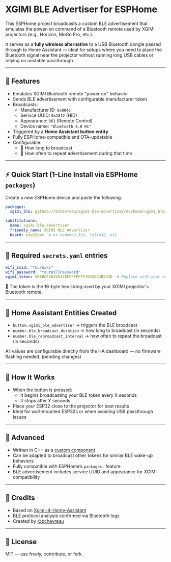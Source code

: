 # XGIMI BLE Advertiser for ESPHome

This ESPHome project broadcasts a custom BLE advertisement that emulates the power-on command of a Bluetooth remote used by XGIMI projectors (e.g., Horizon, MoGo Pro, etc.).

It serves as a **fully wireless alternative** to a USB Bluetooth dongle passed through to Home Assistant — ideal for setups where you need to place the Bluetooth signal near the projector without running long USB cables or relying on unstable passthrough.

---

## 🚀 Features

- Emulates XGIMI Bluetooth remote "power on" behavior
- Sends BLE advertisement with configurable manufacturer token
- Broadcasts:
  - Manufacturer ID: `0x0046`
  - Service UUID: `0x1812` (HID)
  - Appearance: `961` (Remote Control)
  - Device name: `"Bluetooth 4.0 RC"`
- Triggered by a **Home Assistant button entity**
- Fully ESPHome-compatible and OTA-updatable
- Configurable:
  - 🔁 How long to broadcast
  - 🔁 How often to repeat advertisement during that time

---

## ⚡ Quick Start (1-Line Install via ESPHome `packages`)

Create a new ESPHome device and paste the following:

```yaml
packages:
  xgimi_ble: github://bchevreau/xgimi-ble-advertiser/esphome/xgimi_ble_advertiser.yaml@main

substitutions:
  name: xgimi-ble-advertiser
  friendly_name: XGIMI BLE Advertiser
  board: esp32dev  # or nodemcu-32s, lolin32, etc.
```

---

## 🔐 Required `secrets.yaml` entries

```yaml
wifi_ssid: "YourWiFi"
wifi_password: "YourWiFiPassword"
xgimi_token: 5EEBCF58395438FFFFFFFF3043524B544D  # Replace with your own token
```

📌 The token is the 16-byte hex string used by your XGIMI projector's Bluetooth remote.

---

## 🔘 Home Assistant Entities Created

- `button.xgimi_ble_advertiser` → triggers the BLE broadcast
- `number.ble_broadcast_duration` → how long to broadcast (in seconds)
- `number.ble_rebroadcast_interval` → how often to repeat the broadcast (in seconds)

All values are configurable directly from the HA dashboard — no firmware flashing needed. (pending changes)

---

## 🧠 How It Works

- When the button is pressed:
  - It begins broadcasting your BLE token every X seconds
  - It stops after Y seconds
- Place your ESP32 close to the projector for best results
- Ideal for wall-mounted ESP32s or when avoiding USB passthrough issues

---

## 🧰 Advanced

- Written in C++ as a [custom component](esphome/xgimi_ble_advertiser.h)
- Can be adapted to broadcast other tokens for similar BLE wake-up behaviors
- Fully compatible with ESPHome’s `packages:` feature
- BLE advertisement includes service UUID and appearance for XGIMI compatibility

---

## 🙌 Credits

- Based on [Xgimi-4-Home-Assistant](https://github.com/manymuch/Xgimi-4-Home-Assistant)
- BLE protocol analysis confirmed via Bluetooth logs
- Created by [@bchevreau](https://github.com/bchevreau)

---

## 🪪 License

MIT — use freely, contribute, or fork.
